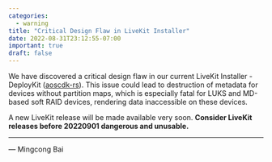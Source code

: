 ```yaml
---
categories:
  - warning
title: "Critical Design Flaw in LiveKit Installer"
date: 2022-08-31T23:12:55-07:00
important: true
draft: false
---
```


We have discovered a critical design flaw in our current LiveKit Installer -
DeployKit ([aoscdk-rs](https://github.com/AOSC-Dev/aoscdk-rs)). This issue could
lead to destruction of metadata for devices without partition maps, which is
especially fatal for LUKS and MD-based soft RAID devices, rendering data
inaccessible on these devices.

A new LiveKit release will be made available very soon. **Consider LiveKit
releases before 20220901 dangerous and unusable.**

---

— Mingcong Bai
